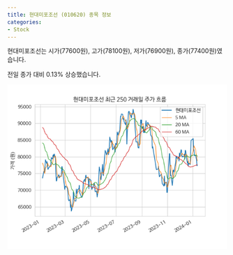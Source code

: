 ```yaml
---
title: 현대미포조선 (010620) 종목 정보
categories:
- Stock
---
```


현대미포조선는 시가(77600원), 고가(78100원), 저가(76900원), 종가(77400원)였습니다.

전일 종가 대비 0.13% 상승했습니다.

<!-- more -->

![010620](/assets/stock_images/010620.png)